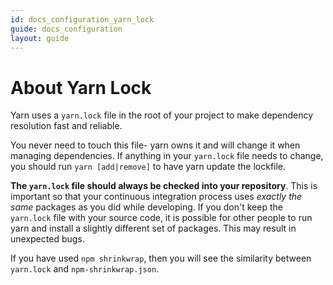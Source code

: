 ```yaml
---
id: docs_configuration_yarn_lock
guide: docs_configuration
layout: guide
---
```


# About Yarn Lock

Yarn uses a `yarn.lock` file in the root of your project to make dependency resolution fast and reliable.

You never need to touch this file- yarn owns it and will change it when managing dependencies. If anything in your `yarn.lock` file needs to change, you should run `yarn [add|remove]` to have yarn update the lockfile.


**The `yarn.lock` file should always be checked into your repository**. This is important so that your continuous integration process uses *exactly the same* packages as you did while developing. If you don't keep the `yarn.lock` file with your source code, it is possible for other people to run yarn and install a slightly different set of packages. This may result in unexpected bugs.

If you have used `npm shrinkwrap`, then you will see the similarity between `yarn.lock` and `npm-shrinkwrap.json`.
